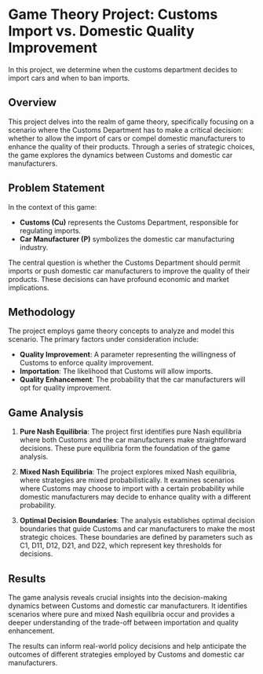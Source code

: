 # Game Theory Project: Customs Import vs. Domestic Quality Improvement
In this project, we determine when the customs department decides to import cars and when to ban imports.

## Overview

This project delves into the realm of game theory, specifically focusing on a scenario where the Customs Department has to make a critical decision: whether to allow the import of cars or compel domestic manufacturers to enhance the quality of their products. Through a series of strategic choices, the game explores the dynamics between Customs and domestic car manufacturers.

## Problem Statement

In the context of this game:

- **Customs (Cu)** represents the Customs Department, responsible for regulating imports.
- **Car Manufacturer (P)** symbolizes the domestic car manufacturing industry.

The central question is whether the Customs Department should permit imports or push domestic car manufacturers to improve the quality of their products. These decisions can have profound economic and market implications.

## Methodology

The project employs game theory concepts to analyze and model this scenario. The primary factors under consideration include:

- **Quality Improvement**: A parameter representing the willingness of Customs to enforce quality improvement.
- **Importation**: The likelihood that Customs will allow imports.
- **Quality Enhancement**: The probability that the car manufacturers will opt for quality improvement.

## Game Analysis

1. **Pure Nash Equilibria**: The project first identifies pure Nash equilibria where both Customs and the car manufacturers make straightforward decisions. These pure equilibria form the foundation of the game analysis.

2. **Mixed Nash Equilibria**: The project explores mixed Nash equilibria, where strategies are mixed probabilistically. It examines scenarios where Customs may choose to import with a certain probability while domestic manufacturers may decide to enhance quality with a different probability.

3. **Optimal Decision Boundaries**: The analysis establishes optimal decision boundaries that guide Customs and car manufacturers to make the most strategic choices. These boundaries are defined by parameters such as C1, D11, D12, D21, and D22, which represent key thresholds for decisions.

## Results

The game analysis reveals crucial insights into the decision-making dynamics between Customs and domestic car manufacturers. It identifies scenarios where pure and mixed Nash equilibria occur and provides a deeper understanding of the trade-off between importation and quality enhancement.

The results can inform real-world policy decisions and help anticipate the outcomes of different strategies employed by Customs and domestic car manufacturers.
